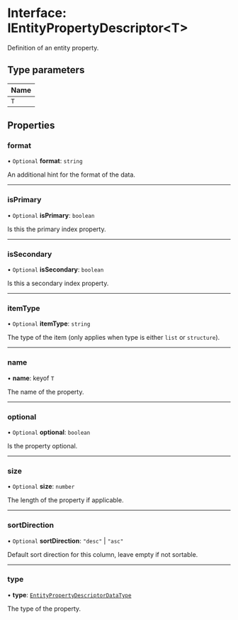 # Interface: IEntityPropertyDescriptor\<T\>

Definition of an entity property.

## Type parameters

| Name |
| :------ |
| `T` |

## Properties

### format

• `Optional` **format**: `string`

An additional hint for the format of the data.

___

### isPrimary

• `Optional` **isPrimary**: `boolean`

Is this the primary index property.

___

### isSecondary

• `Optional` **isSecondary**: `boolean`

Is this a secondary index property.

___

### itemType

• `Optional` **itemType**: `string`

The type of the item (only applies when type is either `list` or `structure`).

___

### name

• **name**: keyof `T`

The name of the property.

___

### optional

• `Optional` **optional**: `boolean`

Is the property optional.

___

### size

• `Optional` **size**: `number`

The length of the property if applicable.

___

### sortDirection

• `Optional` **sortDirection**: ``"desc"`` \| ``"asc"``

Default sort direction for this column, leave empty if not sortable.

___

### type

• **type**: [`EntityPropertyDescriptorDataType`](../modules.md#entitypropertydescriptordatatype)

The type of the property.
